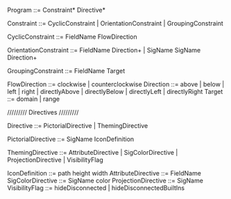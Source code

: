 Program ::= Constraint* Directive*

Constraint ::= CyclicConstraint 
             | OrientationConstraint 
             | GroupingConstraint

CyclicConstraint ::= FieldName FlowDirection

OrientationConstraint ::= FieldName Direction+ 
                        | SigName SigName Direction+

GroupingConstraint ::= FieldName Target

FlowDirection ::= clockwise | counterclockwise
Direction ::= above | below | left | right | directlyAbove | directlyBelow | directlyLeft | directlyRight
Target ::= domain | range

///////// Directives /////////

Directive ::= PictorialDirective 
             | ThemingDirective

PictorialDirective ::= SigName IconDefinition

ThemingDirective ::= AttributeDirective
                   | SigColorDirective
                   | ProjectionDirective
                   | VisibilityFlag

IconDefinition ::= path height width
AttributeDirective ::= FieldName 
SigColorDirective ::= SigName color
ProjectionDirective ::= SigName
VisibilityFlag ::= hideDisconnected | hideDisconnectedBuiltIns
